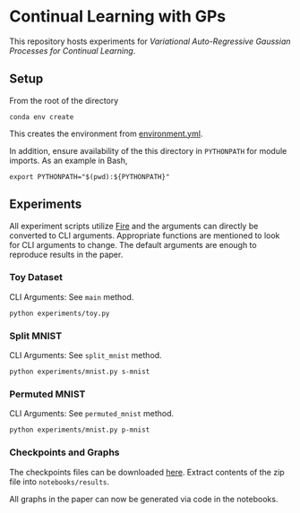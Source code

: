 # Continual Learning with GPs

This repository hosts experiments for
*Variational Auto-Regressive Gaussian Processes for Continual Learning*.

## Setup

From the root of the directory

```shell
conda env create
```

This creates the environment from [environment.yml](./environment.yml).

In addition, ensure availability of the this directory in `PYTHONPATH`
for module imports. As an example in Bash,

```shell
export PYTHONPATH="$(pwd):${PYTHONPATH}"
```

## Experiments

All experiment scripts utilize [Fire](https://github.com/google/python-fire)
and the arguments can directly be converted to CLI arguments. Appropriate
functions are mentioned to look for CLI arguments to change. The default arguments are enough to reproduce results in the paper.

### Toy Dataset

CLI Arguments: See `main` method.

```shell
python experiments/toy.py
```

### Split MNIST

CLI Arguments: See `split_mnist` method.

```shell
python experiments/mnist.py s-mnist
```

### Permuted MNIST

CLI Arguments: See `permuted_mnist` method.

```shell
python experiments/mnist.py p-mnist
```

### Checkpoints and Graphs

The checkpoints files can be downloaded [here](#). Extract
contents of the zip file into `notebooks/results`.

All graphs in the paper can now be generated via
code in the notebooks.
